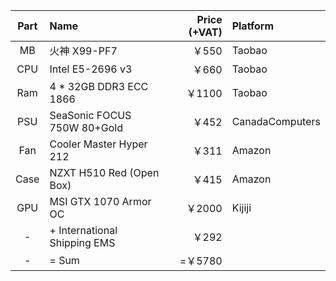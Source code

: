 | Part | Name | Price (+VAT) | Platform |
|:--:|:--|--:|:--|
| MB  | 火神 X99-PF7                  | ￥550  | Taobao |
| CPU | Intel E5-2696 v3              | ￥660  | Taobao |
| Ram | 4 * 32GB DDR3 ECC 1866        | ￥1100 | Taobao |
| PSU | SeaSonic FOCUS 750W 80+Gold   | ￥452  | CanadaComputers |
| Fan | Cooler Master Hyper 212       | ￥311  | Amazon | 
| Case | NZXT H510 Red (Open Box)     | ￥415  | Amazon |
| GPU | MSI GTX 1070 Armor OC         | ￥2000 | Kijiji |
|  -  | + International Shipping EMS  | ￥292  |
|  -  | = Sum                         | =￥5780 |
